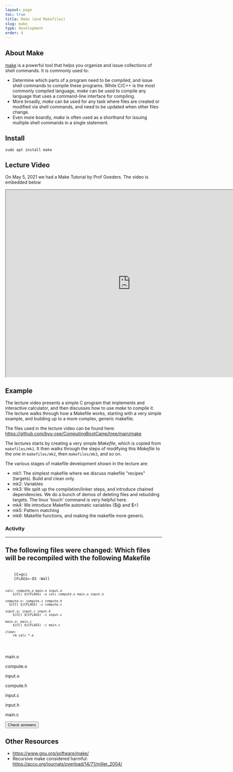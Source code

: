```yaml
---
layout: page
toc: true
title: Make (and Makefiles)
slug: make
type: development
order: 4
---
```


## About Make

[make](https://www.gnu.org/software/make/manual/make.html) is a powerful tool that helps you organize and issue collections of shell commands.  It is commonly used to:
  * Determine which parts of a program need to be compiled, and issue shell commands to compile these programs.  While C/C++ is the most commonly compiled language, *make* can be used to compile any language that uses a command-line interface for compiling.
  * More broadly, *make* can be used for any task where files are created or modified via shell commands, and need to be updated when other files change.
  * Even more boardly, *make* is often used as a shorthand for issuing multiple shell commands in a single statement.

## Install

```
sudo apt install make
```

## Lecture Video
On May 5, 2021 we had a Make Tutorial by Prof Goeders. The video is embedded below

<iframe width="800" height="600" src="https://www.youtube.com/embed/4ITu7eJBdDY"> </iframe> 

## Example

The lecture video presents a simple C program that implements and interactive calculator, and then discusses how to use *make* to compile it.  The lecture walks through how a Makefile works, starting with a very simple example, and building up to a more complex, generic makefile.  

<!-- The code is the split calculator code from the compiler lecture, so it makes sense to position this lecture after that one. -->

The files used in the lecture video can be found here: <https://github.com/byu-cpe/ComputingBootCamp/tree/main/make>

The lectures starts by creating a very simple *Makefile*, which is copied from `makefiles/mk1`.  It then walks through the steps of modifying this *Makefile* to the one in `makefiles/mk2`, then `makefiles/mk3`, and so on.  

<!-- Last time I showed them mk6 first, and showed how cryptic it was, and then talked about how we will walk through the steps to understanding this. -->

The various stages of makefile development shown in the lecture are:
* mk1: The simplest makefile where we discuss makefile "recipes" (targets).  Build and clean only.
* mk2: Variables
* mk3: We split up the compilation/linker steps, and introduce chained dependencies.  We do a bunch of demos of deleting files and rebuilding targets.  The linux 'touch' command is very helpful here.
* mk4: We introduce Makefile automatic variables ($@ and $<)   
* mk5: Pattern matching
* mk6: Makefile functions, and making the makefile more generic.

<div class="activity">
<h3 class="activity-label">Activity</h3>
<hr/>
<h2>The following files were changed: Which files will be recompiled with the following Makefile</h2>
<pre>
  <code>
    CC=gcc
    CFLAGS=-O3 -Wall

    calc: compute.o main.o input.o
	    $(CC) $(CFLAGS) -o calc compute.o main.o input.o

    compute.o: compute.c compute.h
  	  $(CC) $(CFLAGS) -c compute.c

    input.o: input.c input.h
    	$(CC) $(CFLAGS) -c input.c

    main.o: main.c
    	$(CC) $(CFLAGS) -c main.c

    clean: 
    	rm calc *.o
  </code>
</pre>
<div class="answer-cont">
  <p onclick="changeclass()" class="answer-button">main.o</p>
  <p onclick="changeclass()" class="answer-button">compute.o</p>
  <p onclick="changeclass()" class="answer-button">input.o</p>
  <p onclick="changeclass()" class="answer-button">compute.h</p>
  <p onclick="changeclass()" class="answer-button">input.c</p>
  <p onclick="changeclass()" class="answer-button">input.h</p>
  <p onclick="changeclass()" class="answer-button">main.c</p>
 </div>
 <button onclick="checkAnswers()">Check answers</button>
</div>

## Other Resources
* <https://www.gnu.org/software/make/>
* Recursive make considered harmful: <https://accu.org/journals/overload/14/71/miller_2004/>
